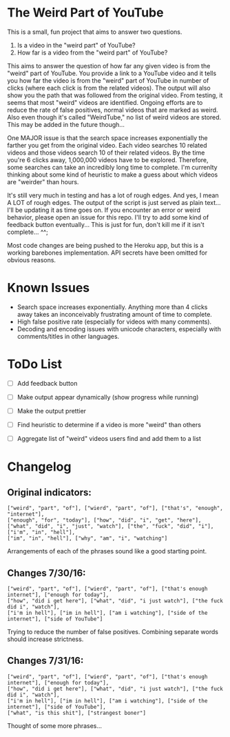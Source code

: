 # The Weird Part of YouTube
This is a small, fun project that aims to answer two questions.

1. Is a video in the "weird part" of YouTube?
2. How far is a video from the "weird part" of YouTube?

This aims to answer the question of how far any given video is from the "weird" part of YouTube. You provide a link to a YouTube video and it tells you how far the video is from the "weird" part of YouTube in number of clicks (where each click is from the related videos). The output will also show you the path that was followed from the original video. From testing, it seems that most "weird" videos are identified. Ongoing efforts are to reduce the rate of false positives, normal videos that are marked as weird. Also even though it's called "WeirdTube," no list of weird videos are stored. This may be added in the future though... 

One MAJOR issue is that the search space increases exponentially the farther you get from the original video. Each video searches 10 related videos and those videos search 10 of their related videos. By the time you're 6 clicks away, 1,000,000 videos have to be explored. Therefore, some searches can take an incredibly long time to complete. I'm currenlty thinking about some kind of heuristic to make a guess about which videos are "weirder" than hours. 

It's still very much in testing and has a lot of rough edges. And yes, I mean A LOT of rough edges. The output of the script is just served as plain text... I'll be updating it as time goes on. If you encounter an error or weird behavior, please open an issue for this repo. I'll try to add some kind of feedback button eventually... This is just for fun, don't kill me if it isn't complete... ^^;

Most code changes are being pushed to the Heroku app, but this is a working barebones implementation. API secrets have been omitted for obvious reasons.


# Known Issues
* Search space increases exponentially. Anything more than 4 clicks away takes an inconceivably frustrating amount of time to complete.
* High false positive rate (especially for videos with many comments).
* Decoding and encoding issues with unicode characters, especially with comments/titles in other languages.


# ToDo List
- [ ] Add feedback button
- [ ] Make output appear dynamically (show progress while running)
- [ ] Make the output prettier
- [ ] Find heuristic to determine if a video is more "weird" than others
- [ ] Aggregate list of "weird" videos users find and add them to a list


# Changelog

Original indicators:
--------------------
	["weird", "part", "of"], ["wierd", "part", "of"], ["that's", "enough", "internet"],
	["enough", "for", "today"], ["how", "did", "i", "get", "here"],
	["what", "did", "i", "just", "watch"], ["the", "fuck", "did", "i"],["i'm", "in", "hell"],
	["im", "in", "hell"], ["why", "am", "i", "watching"]

Arrangements of each of the phrases sound like a good starting point.



Changes 7/30/16:
----------------
    ["weird", "part", "of"], ["wierd", "part", "of"], ["that's enough internet"], ["enough for today"],
    ["how", "did i get here"], ["what", "did", "i just watch"], ["the fuck did i", "watch"],
    ["i'm in hell"], ["im in hell"], ["am i watching"], ["side of the internet"], ["side of YouTube"]

Trying to reduce the number of false positives. Combining separate words should increase strictness.



Changes 7/31/16:
----------------
    ["weird", "part", "of"], ["wierd", "part", "of"], ["that's enough internet"], ["enough for today"],
    ["how", "did i get here"], ["what", "did", "i just watch"], ["the fuck did i", "watch"],
    ["i'm in hell"], ["im in hell"], ["am i watching"], ["side of the internet"], ["side of YouTube"],
    ["what", "is this shit"], ["strangest boner"]

Thought of some more phrases...